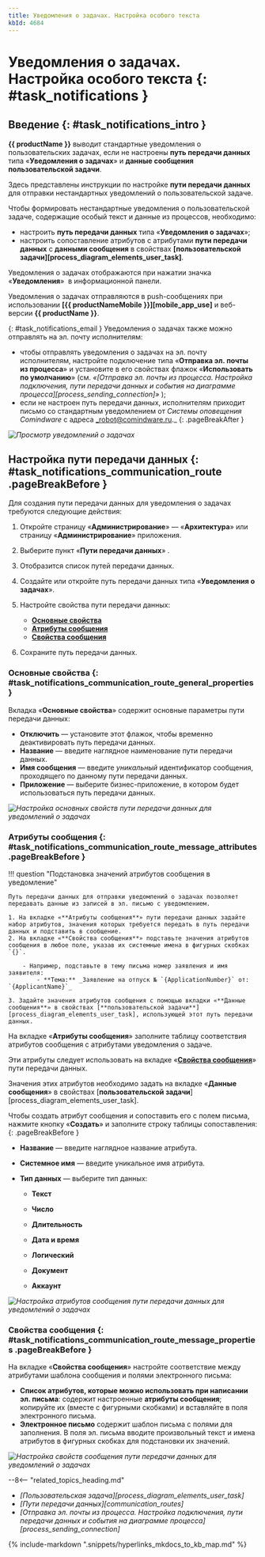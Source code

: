 ```yaml
---
title: Уведомления о задачах. Настройка особого текста
kbId: 4684
---
```


# Уведомления о задачах. Настройка особого текста {: #task_notifications }

## Введение {: #task_notifications_intro }

**{{ productName }}** выводит стандартные уведомления о пользовательских задачах, если не настроены **путь передачи данных** типа «**Уведомления о задачах**» и **данные сообщения пользовательской задачи**.

Здесь представлены инструкции по настройке **пути передачи данных** для отправки нестандартных уведомлений о пользовательской задаче.

Чтобы формировать нестандартные уведомления о пользовательской задаче, содержащие особый текст и данные из процессов, необходимо:

- настроить **путь передачи данных** типа «**Уведомления о задачах**»;
- настроить сопоставление атрибутов с атрибутами **пути передачи данных** с **данными сообщения** в свойствах **[пользовательской задачи][process_diagram_elements_user_task]**.

Уведомления о задачах отображаются при нажатии значка «**Уведомления**» <i class=" fal  fa-bell ">‌</i> в информационной панели.

Уведомления о задачах отправляются в push-сообщениях при использовании **[{{ productNameMobile }}][mobile_app_use]** и веб-версии **{{ productName }}**.

[](){: #task_notifications_email }
Уведомления о задачах также можно отправлять на эл.&nbsp;почту исполнителям:

- чтобы отправлять уведомления о задачах на эл.&nbsp;почту исполнителям, настройте подключение типа «**Отправка эл.&nbsp;почты из процесса**» и установите в его свойствах флажок «**Использовать по умолчанию**» (см. _«[Отправка эл.&nbsp;почты из процесса. Настройка подключения, пути передачи данных и события на диаграмме процесса][process_sending_connection]»_ );
- если не настроен путь передачи данных, исполнителям приходит письмо со стандартным уведомлением от _Системы оповещения Comindware_ с адреса _robot@comindware.ru._
{: .pageBreakAfter }

_![Просмотр уведомлений о задачах](img/task_notifications_view.png)_

## Настройка пути передачи данных {: #task_notifications_communication_route .pageBreakBefore }

Для создания пути передачи данных для уведомления о задачах требуются следующие действия:

1. Откройте страницу «**Администрирование**» — «**Архитектура**» или страницу «**Администрирование**» приложения.
2. Выберите пункт «**Пути передачи данных**» <i class=" fal  fa-route ">‌</i>.
3. Отобразится список путей передачи данных.
4. Создайте или откройте путь передачи данных типа «**Уведомления о задачах**».
5. Настройте свойства пути передачи данных:

    - **[Основные свойства](#task_notifications_communication_route_general_properties)**
    - **[Атрибуты сообщения](#task_notifications_communication_route_message_attributes)**
    - **[Свойства сообщения](#task_notifications_communication_route_message_properties)**

6. Сохраните путь передачи данных.

### Основные свойства {: #task_notifications_communication_route_general_properties }

Вкладка «**Основные свойства**» содержит основные параметры пути передачи данных:

- **Отключить** — установите этот флажок, чтобы временно деактивировать путь передачи данных.
- **Название** — введите наглядное наименование пути передачи данных.
- **Имя сообщения** — введите _уникальный_ идентификатор сообщения, проходящего по данному пути передачи данных.
- **Приложение** — выберите бизнес-приложение, в котором будет использоваться путь передачи данных.

_![Настройка основных свойств пути передачи данных для уведомлений о задачах](img/task_notifications_primary_setting.png)_

### Атрибуты сообщения {: #task_notifications_communication_route_message_attributes .pageBreakBefore }

!!! question "Подстановка значений атрибутов сообщения в уведомление"

    Путь передачи данных для отправки уведомлений о задачах позволяет передавать данные из записей в эл. письмо с уведомлением.

    1. На вкладке «**Атрибуты сообщения**» пути передачи данных задайте набор атрибутов, значения которых требуется передать в путь передачи данных и подставить в сообщение.
    2. На вкладке «**Свойства сообщения**» подставьте значения атрибутов сообщения в любое поле, указав их системные имена в фигурных скобках `{}`.

        - Например, подставьте в тему письма номер заявления и имя заявителя:
            - **Тема:** _Заявление на отпуск № `{ApplicationNumber}` от: `{ApplicantName}`_

    3. Задайте значения атрибутов сообщения с помощью вкладки «**Данные сообщения**» в свойствах [**пользовательской задачи**][process_diagram_elements_user_task], использующей этот путь передачи данных.

На вкладке «**Атрибуты сообщения**» заполните таблицу соответствия атрибутов сообщения с атрибутами уведомления о задаче.

Эти атрибуты следует использовать на вкладке «**[Свойства сообщения](#task_notifications_communication_route_message_properties)**» пути передачи данных.

Значения этих атрибутов необходимо задать на вкладке «**Данные сообщения**» в свойствах [**пользовательской задачи**][process_diagram_elements_user_task].

Чтобы создать атрибут сообщения и сопоставить его с полем письма, нажмите кнопку «**Создать**» и заполните строку таблицы сопоставления:
{: .pageBreakBefore }

- **Название** — введите наглядное название атрибута.
- **Системное имя** — введите уникальное имя атрибута.
- **Тип данных** — выберите тип данных:

    - **Текст**
    - **Число**
    - **Длительность**
    - **Дата и время**
    - **Логический**
    - **Документ**

    - **Аккаунт**

_![Настройка атрибутов сообщения пути передачи данных для уведомлений о задачах](img/task_notifications_attributes_setting.png)_

### Свойства сообщения {: #task_notifications_communication_route_message_properties .pageBreakBefore }

На вкладке «**Свойства сообщения**» настройте соответствие между атрибутами шаблона сообщения и полями электронного письма:

- **Список атрибутов, которые можно использовать при написании эл. письма**: содержит настроенные **атрибуты сообщения**; копируйте их (вместе с фигурными скобками) и вставляйте в поля электронного письма.
- **Электронное письмо** содержит шаблон письма с полями для заполнения. В поля эл. письма вводите произвольный текст и имена атрибутов в фигурных скобках для подстановки их значений.

_![Настройка свойств сообщения пути передачи данных для уведомлений о задачах](img/task_notifications_message_setting.png)_

<div class="relatedTopics" markdown="block">

--8<-- "related_topics_heading.md"

- _[Пользовательская задача][process_diagram_elements_user_task]_
- _[Пути передачи данных][communication_routes]_
- _[Отправка эл.&nbsp;почты из процесса. Настройка подключения, пути передачи данных и события на диаграмме процесса][process_sending_connection]_

</div>

{% include-markdown ".snippets/hyperlinks_mkdocs_to_kb_map.md" %}
